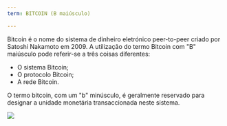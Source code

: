 ```yaml
---
term: BITCOIN (B maiúsculo)

---
```

Bitcoin é o nome do sistema de dinheiro eletrónico peer-to-peer criado por Satoshi Nakamoto em 2009. A utilização do termo Bitcoin com "B" maiúsculo pode referir-se a três coisas diferentes:


- O sistema Bitcoin;
- O protocolo Bitcoin;
- A rede Bitcoin.

O termo bitcoin, com um "b" minúsculo, é geralmente reservado para designar a unidade monetária transaccionada neste sistema.

![](../../dictionnaire/assets/41.webp)